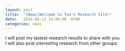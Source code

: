```yaml
---
layout: post
title:  "[News]Welcome to Tao's Research Site!"
date:   2016-09-13 14:00:00 -0700
categories: news
---
```


I will post my lastest research results to share with you.  
I will also post interesting research from other groups.


